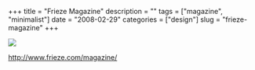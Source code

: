 +++
title = "Frieze Magazine"
description = ""
tags = ["magazine", "minimalist"]
date = "2008-02-29"
categories = ["design"]
slug = "frieze-magazine"
+++


 

  <div id="screens-thumbs" class="clearfix">
    <div class="txt-center" id="design-submission"><a href="http://www.frieze.com/magazine/"><img id='bluga-thumbnail-851' class='bluga-thumbnail large' src='http://media.konigi.com/bluga/
wt47f2790e1856c_0.jpg'/></a></div>  
  </div>   
<p><a href="http://www.frieze.com/magazine/">http://www.frieze.com/magazine/</a></p>




